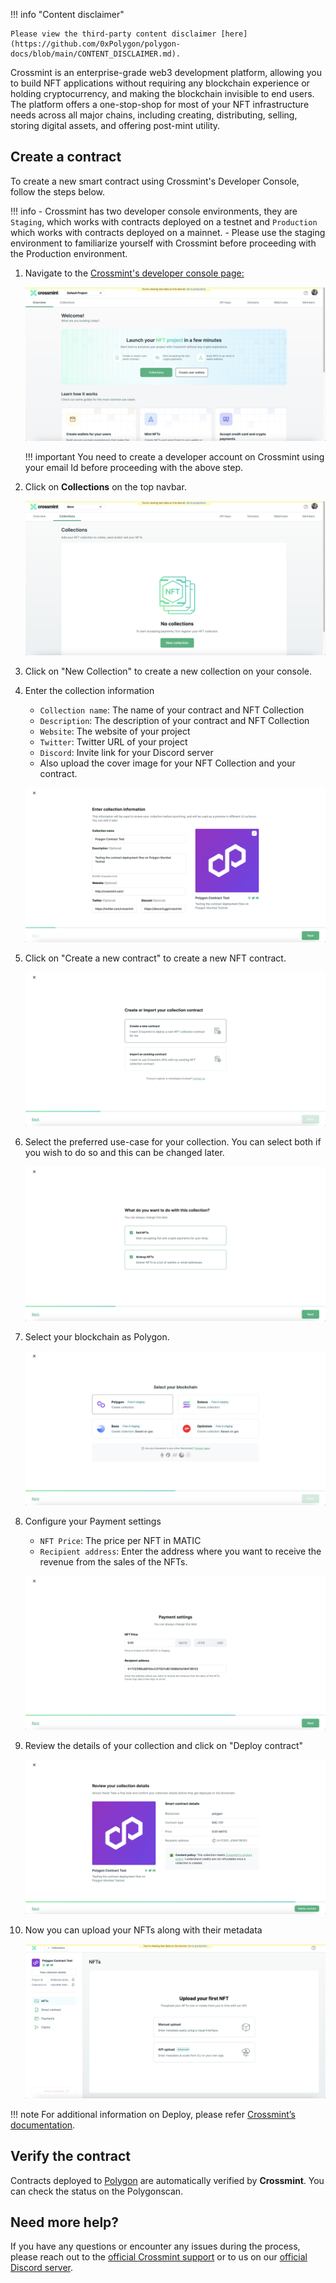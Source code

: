 !!! info "Content disclaimer"

    Please view the third-party content disclaimer [here](https://github.com/0xPolygon/polygon-docs/blob/main/CONTENT_DISCLAIMER.md).

Crossmint is an enterprise-grade web3 development platform, allowing you to build NFT applications without requiring any blockchain experience or holding cryptocurrency, and making the blockchain invisible to end users. The platform offers a one-stop-shop for most of your NFT infrastructure needs across all major chains, including creating, distributing, selling, storing digital assets, and offering post-mint utility. 

## Create a contract

To create a new smart contract using Crossmint's Developer Console, follow the steps below.

!!! info 
    - Crossmint has two developer console environments, they are `Staging`, which works with contracts deployed on a testnet and `Production` which works with contracts deployed on a mainnet. 
    - Please use the staging environment to familiarize yourself with Crossmint before proceeding with the Production environment. 

1. Navigate to the [Crossmint's developer console page:](https://staging.crossmint.com/console/overview/?utm_source=backlinks)

    ![img](../../img/tools/crossmint/screenshot1.jpg)

    !!! important
        You need to create a developer account on Crossmint using your email Id before proceeding with the above step. 

2. Click on **Collections** on the top navbar.

    ![img](../../img/tools/crossmint/screenshot2.png)

3. Click on "New Collection" to create a new collection on your console.

4. Enter the collection information 
   
    - `Collection name`: The name of your contract and NFT Collection
    - `Description`: The description of your contract and NFT Collection
    - `Website`: The website of your project
    - `Twitter`: Twitter URL of your project
    - `Discord`: Invite link for your Discord server
    - Also upload the cover image for your NFT Collection and your contract. 

    ![img](../../img/tools/crossmint/screenshot3.png)

5. Click on "Create a new contract" to create a new NFT contract.

    ![img](../../img/tools/crossmint/screenshot4.png)

6. Select the preferred use-case for your collection. You can select both if you wish to do so and this can be changed later. 

    ![img](../../img/tools/crossmint/screenshot5.png)

7. Select your blockchain as Polygon.

    ![img](../../img/tools/crossmint/screenshot6.png)

8. Configure your Payment settings
   
    - `NFT Price`: The price per NFT in MATIC
    - `Recipient address`: Enter the address where you want to receive the revenue from the sales of the NFTs.

    ![img](../../img/tools/crossmint/screenshot7.png)

9. Review the details of your collection and click on "Deploy contract"

    ![img](../../img/tools/crossmint/screenshot8.png)

10. Now you can upload your NFTs along with their metadata

    ![img](../../img/tools/crossmint/screenshot9.png)

!!! note
    For additional information on Deploy, please refer [Crossmint’s documentation](https://docs.crossmint.com/docs/create-an-nft-collection/?utm_source=backlinks).

## Verify the contract

Contracts deployed to [Polygon](https://docs.crossmint.com/docs/minting-quickstart/?utm_source=backlinks) are automatically verified by **Crossmint**. You can check the status on the Polygonscan. 

## Need more help?

If you have any questions or encounter any issues during the process, please reach out to the [official Crossmint support](https://help.crossmint.com/hc/en-us/?utm_source=backlinks) or to us on our [official Discord server](https://discord.com/invite/crossmint/?utm_source=backlinks).